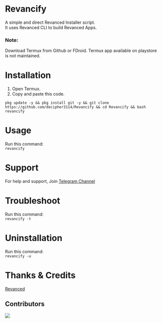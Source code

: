 # Revancify
A simple and direct Revanced Installer script.  
It uses Revanced CLI to build Revanced Apps.


### Note:  
Download Termux from Github or FDroid. Termux app available on playstore is not maintained.

# Installation
1. Open Termux.  
2. Copy and paste this code.  
```
pkg update -y && pkg install git -y && git clone https://github.com/decipher3114/Revancify && cd Revancify && bash revancify
```

# Usage

Run this command:  
`revancify`  

# Support

For help and support, Join [Telegram Channel](https://t.me/revancify)  

# Troubleshoot

Run this command:  
`revancify -t`  


# Uninstallation 
  
Run this command:  
`revancify -u`   
  
# Thanks & Credits
[Revanced](https://github.com/revanced) 
## Contributors  
<a href="https://github.com/decipher3114/Revancify/graphs/contributors">
  <img src="https://contrib.rocks/image?repo=decipher3114/Revancify" />
</a>

